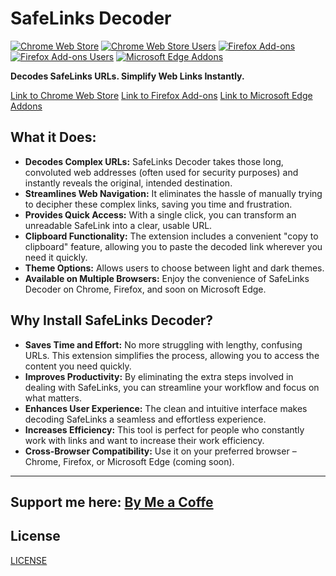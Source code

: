 # SafeLinks Decoder

[![Chrome Web Store](https://img.shields.io/chrome-web-store/v/oelophohfcaoddckjfdoaphaienfpbdg?style=flat-square)](https://chromewebstore.google.com/detail/safelinks-decoder/oelophohfcaoddckjfdoaphaienfpbdg?authuser=0&hl=en)
[![Chrome Web Store Users](https://img.shields.io/chrome-web-store/users/oelophohfcaoddckjfdoaphaienfpbdg?style=flat-square)](https://chromewebstore.google.com/detail/safelinks-decoder/oelophohfcaoddckjfdoaphaienfpbdg?authuser=0&hl=en)
[![Firefox Add-ons](https://img.shields.io/amo/v/safelinks-decoder?style=flat-square)](https://addons.mozilla.org/en-US/firefox/addon/safelinks-decoder/)
[![Firefox Add-ons Users](https://img.shields.io/amo/users/safelinks-decoder?style=flat-square)](https://addons.mozilla.org/en-US/firefox/addon/safelinks-decoder/)
[![Microsoft Edge Addons](https://img.shields.io/badge/Microsoft%20Edge-Available%20Soon-blue?style=flat-square)](https://microsoftedge.microsoft.com/addons/detail/safelinks-decoder/ppmfkjnflgmepjilccjladbijhkiiikf)

**Decodes SafeLinks URLs. Simplify Web Links Instantly.**

[Link to Chrome Web Store](https://chromewebstore.google.com/detail/safelinks-decoder/oelophohfcaoddckjfdoaphaienfpbdg?authuser=0&hl=en)
[Link to Firefox Add-ons](https://addons.mozilla.org/en-US/firefox/addon/safelinks-decoder/)
[Link to Microsoft Edge Addons](https://microsoftedge.microsoft.com/addons/detail/safelinks-decoder/ppmfkjnflgmepjilccjladbijhkiiikf)

## What it Does:

* **Decodes Complex URLs:** SafeLinks Decoder takes those long, convoluted web addresses (often used for security purposes) and instantly reveals the original, intended destination.
* **Streamlines Web Navigation:** It eliminates the hassle of manually trying to decipher these complex links, saving you time and frustration.
* **Provides Quick Access:** With a single click, you can transform an unreadable SafeLink into a clear, usable URL.
* **Clipboard Functionality:** The extension includes a convenient "copy to clipboard" feature, allowing you to paste the decoded link wherever you need it quickly.
* **Theme Options:** Allows users to choose between light and dark themes.
* **Available on Multiple Browsers:** Enjoy the convenience of SafeLinks Decoder on Chrome, Firefox, and soon on Microsoft Edge.

## Why Install SafeLinks Decoder?

* **Saves Time and Effort:** No more struggling with lengthy, confusing URLs. This extension simplifies the process, allowing you to access the content you need quickly.
* **Improves Productivity:** By eliminating the extra steps involved in dealing with SafeLinks, you can streamline your workflow and focus on what matters.
* **Enhances User Experience:** The clean and intuitive interface makes decoding SafeLinks a seamless and effortless experience.
* **Increases Efficiency:** This tool is perfect for people who constantly work with links and want to increase their work efficiency.
* **Cross-Browser Compatibility:** Use it on your preferred browser – Chrome, Firefox, or Microsoft Edge (coming soon).

---
Support me here: [By Me a Coffe](https://buymeacoffee.com/imroot/safelinks-decoder-your-essential-tool-instant-url-decoding)
---

## License

[LICENSE](LICENSE)
